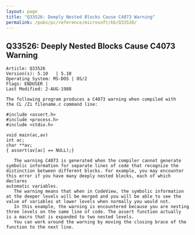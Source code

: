 ```yaml
---
layout: page
title: "Q33526: Deeply Nested Blocks Cause C4073 Warning"
permalink: /pubs/pc/reference/microsoft/kb/Q33526/
---
```


## Q33526: Deeply Nested Blocks Cause C4073 Warning

	Article: Q33526
	Version(s): 5.10   | 5.10
	Operating System: MS-DOS | OS/2
	Flags: ENDUSER |
	Last Modified: 2-AUG-1988
	
	The following program produces a C4073 warning when compiled with
	the CL /Zi filename.c command line:
	
	#include <assert.h>
	#include <process.h>
	#include <stdio.h>
	
	void main(ac,av)
	int ac;
	char **av;
	{ assert(av[ac] == NULL);}
	
	   The warning C4073 is generated when the compiler cannot generate
	symbolic information for separate lines of code that recognize the
	distinction between different blocks. For example, you may encounter
	this error if you have many deeply nested blocks, each of which declares
	automatic variables.
	   The warning means that when in CodeView, the symbolic information
	at the deeper levels will be merged and you will be able to see the
	value of variables at lower levels when normally you would not.
	   In this example, the warning is encountered because you are nesting
	three levels on the same line of code. The assert function actually
	is a macro that is expanded to two nested levels.
	   You can work around the warning by moving the closing brace of the
	function to the next line.
